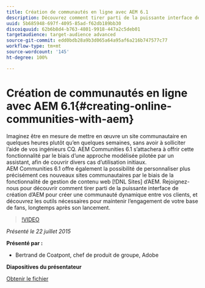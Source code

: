 ```yaml
---
title: Création de communautés en ligne avec AEM 6.1
description: Découvrez comment tirer parti de la puissante interface de création d’AEM pour créer une communauté dynamique entre vos clients, et découvrez les outils nécessaires pour maintenir l’engagement de votre base de fans, longtemps après son lancement.
uuid: 5b685948-697f-4095-85ad-f62db189bb30
discoiquuid: 62b6b8d4-b763-4801-9918-447a2c5deb01
targetaudience: target-audience advanced
source-git-commit: edd0bdb28a9b3d065a64a95af6a216b747577c77
workflow-type: tm+mt
source-wordcount: '145'
ht-degree: 100%

---
```


# Création de communautés en ligne avec AEM 6.1{#creating-online-communities-with-aem}

Imaginez être en mesure de mettre en œuvre un site communautaire en quelques heures plutôt qu’en quelques semaines, sans avoir à solliciter l’aide de vos ingénieurs CQ. AEM Communities 6.1 s’attachera à offrir cette fonctionnalité par le biais d’une approche modélisée pilotée par un assistant, afin de couvrir divers cas d’utilisation initiaux. AEM Communities 6.1 offre également la possibilité de personnaliser plus précisément ces nouveaux sites communautaires par le biais de la fonctionnalité de gestion de contenu web [!DNL Sites] d’AEM. Rejoignez-nous pour découvrir comment tirer parti de la puissante interface de création d’AEM pour créer une communauté dynamique entre vos clients, et découvrez les outils nécessaires pour maintenir l’engagement de votre base de fans, longtemps après son lancement.

>[!VIDEO](https://video.tv.adobe.com/v/19381/?quality=9)

*Présenté le 22 juillet 2015*

**Présenté par :**

* Bertrand de Coatpont, chef de produit de groupe, Adobe

**Diapositives du présentateur**

[Obtenir le fichier](assets/aem-6-1-communities-gems.pdf)
<!--
[Get back to the Overview](https://helpx.adobe.com/experience-manager/kt/eseminars/gems/aem-index.html)
-->
